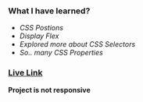 ### **What I have learned?**
- *CSS Postions*
- *Display Flex*
- *Explored more about CSS Selectors*
- *So..  many CSS Properties*

### [Live Link](https://live-class-project-11-ten.vercel.app/)

**Project is not responsive**
